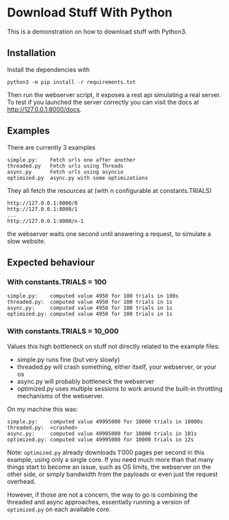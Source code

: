 Download Stuff With Python
==========================

This is a demonstration on how to download stuff with Python3.

## Installation
Install the dependencies with
```
python3 -m pip install -r requirements.txt
```

Then run the webserver script, it exposes a rest api simulating a real server. To test if you launched the server correctly you can visit the docs at http://127.0.0.1:8000/docs.

## Examples

There are currently 3 examples
```properties
simple.py:    Fetch urls one after another
threaded.py   Fetch urls using Threads
async.py      Fetch urls using asyncio
optimized.py  async.py with some optimizations
```

They all fetch the resources at (with n configurable at constants.TRIALS)
```
http://127.0.0.1:8000/0
http://127.0.0.1:8000/1
...
http://127.0.0.1:8000/n-1
```

the webserver waits one second until answering a request, to simulate a slow website.

## Expected behaviour

### With constants.TRIALS = 100
```properties
simple.py:    computed value 4950 for 100 trials in 100s
threaded.py:  computed value 4950 for 100 trials in 1s
async.py:     computed value 4950 for 100 trials in 1s
optimized.py: computed value 4950 for 100 trials in 1s
```

### With constants.TRIALS = 10_000
Values this high bottleneck on stuff not directly related to the example files:
- simple.py runs fine (but very slowly)
- threaded.py will crash something, either itself, your webserver, or your os
- async.py  will probably bottleneck the webserver
- optimized.py uses multiple sessions to work around the built-in throttling mechanisms
  of the webserver.

On my machine this was:
```properties
simple.py:    computed value 49995000 for 10000 trials in 10000s
threaded.py:  <crashed>
async.py:     computed value 49995000 for 10000 trials in 101s
optimized.py: computed value 49995000 for 10000 trials in 12s
```

Note: `optimized.py` already downloads 1'000 pages per second in this example, 
using only a single core. If you need much more than that many things start to become an 
issue, such as OS limits, the webserver on the other side, or simply bandwidth from
the payloads or even just the request overhead.

However, if those are not a concern, the way to go is combining the threaded and 
async approaches, essentially running a version of `optimized.py` on each available
core.
